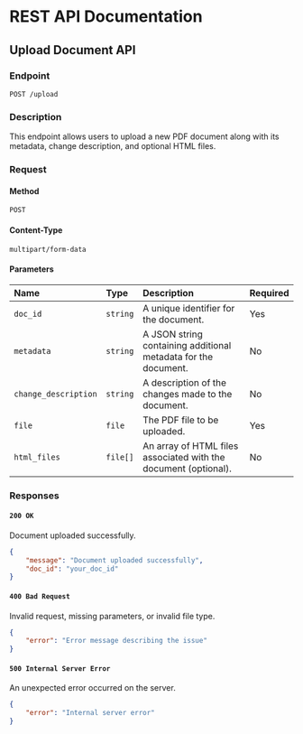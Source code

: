 # REST API Documentation

## Upload Document API

### Endpoint

`POST /upload`

### Description

This endpoint allows users to upload a new PDF document along with its metadata, change description, and optional HTML files.

### Request

#### Method

`POST`

#### Content-Type

`multipart/form-data`

#### Parameters

| Name              | Type     | Description                                                              | Required |
| :---------------- | :------- | :----------------------------------------------------------------------- | :------- |
| `doc_id`          | `string` | A unique identifier for the document.                                    | Yes      |
| `metadata`        | `string` | A JSON string containing additional metadata for the document.           | No       |
| `change_description` | `string` | A description of the changes made to the document.                       | No       |
| `file`            | `file`   | The PDF file to be uploaded.                                             | Yes      |
| `html_files`      | `file[]` | An array of HTML files associated with the document (optional).          | No       |

### Responses

#### `200 OK`

Document uploaded successfully.

```json
{
    "message": "Document uploaded successfully",
    "doc_id": "your_doc_id"
}
```

#### `400 Bad Request`

Invalid request, missing parameters, or invalid file type.

```json
{
    "error": "Error message describing the issue"
}
```

#### `500 Internal Server Error`

An unexpected error occurred on the server.

```json
{
    "error": "Internal server error"
}
```